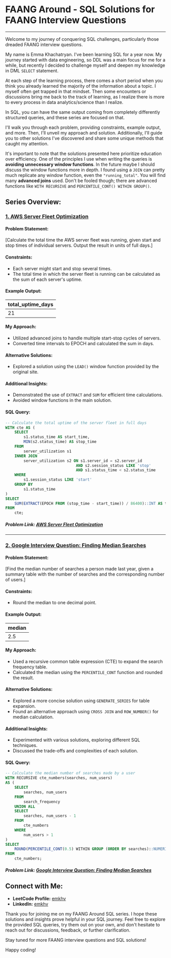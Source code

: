 # FAANG Around - SQL Solutions for FAANG Interview Questions
---

Welcome to my journey of conquering SQL challenges, particularly those dreaded FAANG interview questions.

My name is Emma Khachatryan. I've been learning SQL for a year now. My journey started with data engineering, so DDL was a main focus for me for a while, but recently I decided to challenge myself and deepen my knowledge in DML `SELECT` statement.

At each step of the learning process, there comes a short period when you think you already learned the majority of the information about a topic. I myself often get trapped in that mindset. Then some encounters or discussions bring me back to the track of learning, as I realize there is more to every process in data analytics/science than I realize.

In SQL, you can have the same output coming from completely differently structured queries, and these series are focused on that.

I'll walk you through each problem, providing constraints, example output, and more. Then, I'll unveil my approach and solution. Additionally, I'll guide you to other solutions I've discovered and share some unique methods that caught my attention.

It's important to note that the solutions presented here prioritize education over efficiency. One of the principles I use when writing the queries is **avoiding unnecessary window functions**. In the future maybe I should discuss the window functions more in depth. I found using a `JOIN` can pretty much replicate any window function, even the `"running_total"`. You will find many **advanced joins** used. Don't be fooled though; there are advanced functions like `WITH RECURSIVE` and `PERCENTILE_CONT() WITHIN GROUP()`.


## Series Overview:


### [1. AWS Server Fleet Optimization](https://github.com/emkhv/FAANGing_around/blob/main/Amazon_1_hard.md)

#### Problem Statement:
[Calculate the total time the AWS server fleet was running, given start and stop times of individual servers. Output the result in units of full days.]

#### Constraints:
- Each server might start and stop several times.
- The total time in which the server fleet is running can be calculated as the sum of each server's uptime.

#### Example Output:
|total_uptime_days|
|-----------------|
|21|

#### My Approach:
- Utilized advanced joins to handle multiple start-stop cycles of servers.
- Converted time intervals to EPOCH and calculated the sum in days.

#### Alternative Solutions:
- Explored a solution using the `LEAD()` window function provided by the original site.

#### Additional Insights:
- Demonstrated the use of `EXTRACT` and `SUM` for efficient time calculations.
- Avoided window functions in the main solution.

#### SQL Query:
```sql
-- Calculate the total uptime of the server fleet in full days
WITH cte AS (
    SELECT
        s1.status_time AS start_time,
        MIN(s2.status_time) AS stop_time
    FROM
        server_utilization s1
    INNER JOIN
        server_utilization s2 ON s1.server_id = s2.server_id
                               AND s2.session_status LIKE 'stop'
                               AND s1.status_time < s2.status_time
    WHERE
        s1.session_status LIKE 'start'
    GROUP BY
        s1.status_time
)
SELECT
    SUM(EXTRACT(EPOCH FROM (stop_time - start_time)) / 86400)::INT AS total_uptime_days
FROM
    cte;
```
##### Problem Link: [AWS Server Fleet Optimization](https://datalemur.com/questions/total-utilization-time)

---

### [2. Google Interview Question: Finding Median Searches](https://github.com/emkhv/FAANGing_around/blob/main/google_1_hard.md)

#### Problem Statement:
[Find the median number of searches a person made last year, given a summary table with the number of searches and the corresponding number of users.]

#### Constraints:
- Round the median to one decimal point.

#### Example Output:
|median|
|------|
|2.5|

#### My Approach:
- Used a recursive common table expression (CTE) to expand the search frequency table.
- Calculated the median using the `PERCENTILE_CONT` function and rounded the result.

#### Alternative Solutions:
- Explored a more concise solution using `GENERATE_SERIES` for table expansion.
- Found an alternative approach using `CROSS JOIN` and `ROW_NUMBER()` for median calculation.

#### Additional Insights:
- Experimented with various solutions, exploring different SQL techniques.
- Discussed the trade-offs and complexities of each solution.

#### SQL Query:
```sql
-- Calculate the median number of searches made by a user
WITH RECURSIVE cte_numbers(searches, num_users) 
AS (
    SELECT 
        searches, num_users
    FROM 
        search_frequency
    UNION ALL
    SELECT    
        searches, num_users - 1
    FROM    
        cte_numbers
    WHERE 
        num_users > 1
)
SELECT 
    ROUND(PERCENTILE_CONT(0.5) WITHIN GROUP (ORDER BY searches)::NUMERIC, 1) AS "Percentile_Cont"
FROM 
    cte_numbers;
```
##### Problem Link: [Google Interview Question: Finding Median Searches](https://datalemur.com/questions/median-search-freq)

## Connect with Me:
- **LeetCode Profile:** [emkhv](https://leetcode.com/emkhv/)
- **LinkedIn:** [emkhv](https://www.linkedin.com/in/emkhv/)

Thank you for joining me on my FAANG Around SQL series. I hope these solutions and insights prove helpful in your SQL journey. Feel free to explore the provided SQL queries, try them out on your own, and don't hesitate to reach out for discussions, feedback, or further clarification.

Stay tuned for more FAANG interview questions and SQL solutions!


Happy coding!

